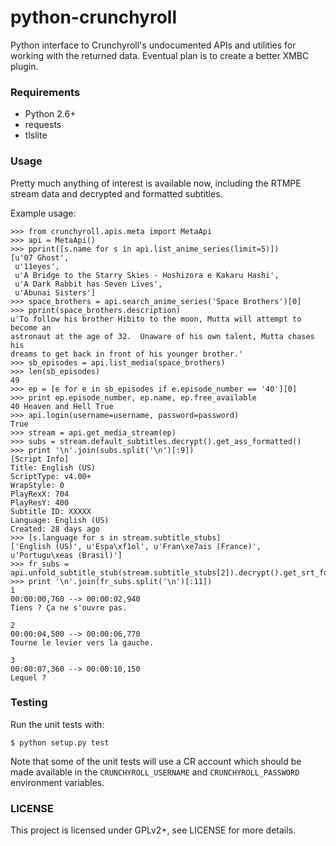 python-crunchyroll
==================

Python interface to Crunchyroll's undocumented APIs and utilities
for working with the returned data. Eventual plan is to create a better
XMBC plugin.

### Requirements

  * Python 2.6+
  * requests
  * tlslite

### Usage

Pretty much anything of interest is available now, including the RTMPE stream
data and decrypted and formatted subtitles.

Example usage:
~~~~
>>> from crunchyroll.apis.meta import MetaApi
>>> api = MetaApi()
>>> pprint([s.name for s in api.list_anime_series(limit=5)])
[u'07 Ghost',
 u'11eyes',
 u'A Bridge to the Starry Skies - Hoshizora e Kakaru Hashi',
 u'A Dark Rabbit has Seven Lives',
 u'Abunai Sisters']
>>> space_brothers = api.search_anime_series('Space Brothers')[0]
>>> pprint(space_brothers.description)
u'To follow his brother Hibito to the moon, Mutta will attempt to become an
astronaut at the age of 32.  Unaware of his own talent, Mutta chases his
dreams to get back in front of his younger brother.'
>>> sb_episodes = api.list_media(space_brothers)
>>> len(sb_episodes)
49
>>> ep = [e for e in sb_episodes if e.episode_number == '40'][0]
>>> print ep.episode_number, ep.name, ep.free_available
40 Heaven and Hell True
>>> api.login(username=username, password=password)
True
>>> stream = api.get_media_stream(ep)
>>> subs = stream.default_subtitles.decrypt().get_ass_formatted()
>>> print '\n'.join(subs.split('\n')[:9])
[Script Info]
Title: English (US)
ScriptType: v4.00+
WrapStyle: 0
PlayRexX: 704
PlayResY: 400
Subtitle ID: XXXXX
Language: English (US)
Created: 28 days ago
>>> [s.language for s in stream.subtitle_stubs]
['English (US)', u'Espa\xf1ol', u'Fran\xe7ais (France)', u'Portugu\xeas (Brasil)']
>>> fr_subs = api.unfold_subtitle_stub(stream.subtitle_stubs[2]).decrypt().get_srt_formatted()
>>> print '\n'.join(fr_subs.split('\n')[:11])
1
00:00:00,760 --> 00:00:02,940
Tiens ? Ça ne s'ouvre pas.

2
00:00:04,500 --> 00:00:06,770
Tourne le levier vers la gauche.

3
00:00:07,360 --> 00:00:10,150
Lequel ?
~~~~

### Testing

Run the unit tests with:

    $ python setup.py test

Note that some of the unit tests will use a CR account which should be made
available in the `CRUNCHYROLL_USERNAME` and `CRUNCHYROLL_PASSWORD` environment
variables.

### LICENSE

This project is licensed under GPLv2+, see LICENSE for more details.
